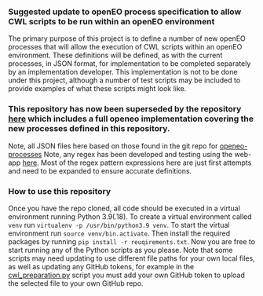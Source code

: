 ### Suggested update to openEO process specification to allow CWL scripts to be run within an openEO environment
The primary purpose of this project is to define a number of new openEO processes that will allow the execution of CWL scripts within an openEO environment. These definitions will be defined, as with the current processes, in JSON format, for implementation to be completed separately by an implementation developer. This implementation is not to be done under this project, although a number of test scripts may be included to provide examples of what these scripts might look like.

### This repository has now been superseded by the repository [here](https://github.com/tjellicoe-tpzuk/openeo-processes-cwl) which includes a full openeo implementation covering the new processes defined in this repository.

Note, all JSON files here based on those found in the git repo for [openeo-processes](https://github.com/eodcgmbh/openeo-processes/tree/7044771f54525f6b613a8fc065f5f7d688eeca35)
Note, any regex has been developed and testing using the web-app [here](https://regex101.com/r/wApQYM/1). Most of the regex pattern expressions here are just first attempts and need to be expanded to ensure accurate definitions.

### How to use this repository
Once you have the repo cloned, all code should be executed in a virtual environment running Python 3.9(.18). To create a virtual environment called `venv` run `virtualenv -p /usr/bin/python3.9 venv`. To start the virtual environment run `source venv/bin.activate`. Then install the required packages by running `pip install -r reuqirements.txt`. Now you are free to start running any of the Python scripts as you please. Note that some scripts may need updating to use different file paths for your own local files, as well as updating any GitHub tokens, for example in the [cwl_preparation.py](https://github.com/tjellicoe-tpzuk/openeo_processes_update/blob/main/cwl_preparation.py) script you must add your own GitHub token to upload the selected file to your own GitHub repo.
